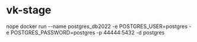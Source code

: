 # vk-stage
nope
docker run --name postgres_db2022 -e POSTGRES_USER=postgres -e POSTGRES_PASSWORD=postgres -p 44444:5432 -d postgres